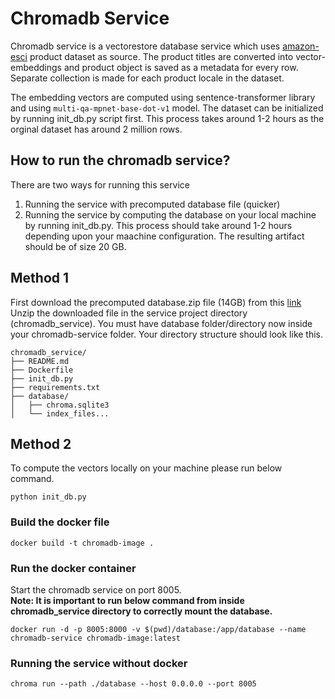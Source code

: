 # Chromadb Service
Chromadb service is a vectorestore database service which uses [amazon-esci](https://github.com/amazon-science/esci-data) product dataset as source. The product titles are converted into vector-embeddings and product object is saved as a metadata for every row. Separate collection is made for each product locale in the dataset. 

The embedding vectors are computed using sentence-transformer library and using `multi-qa-mpnet-base-dot-v1` model.
The dataset can be initialized by running init_db.py script first. This process takes around 1-2 hours as the orginal dataset has around 2 million rows. 

## How to run the chromadb service?
There are two ways for running this service
1. Running the service with precomputed database file (quicker)
2. Running the service by computing the database on your local machine by running init_db.py. This process should take around 1-2 hours depending upon your maachine configuration. The resulting artifact should be of size 20 GB. 

## Method 1
First download the precomputed database.zip file (14GB) from this [link](https://mega.nz/file/NjUklQgA#cizPwg-wSu9zttUdRKGqo_FdQX3f5loLzJN25C77Amc) 
Unzip the downloaded file in the service project directory (chromadb_service). You must have database folder/directory now inside your chromadb-service folder. 
Your directory structure should look like this. 

```plaintext
chromadb_service/
├── README.md
├── Dockerfile
├── init_db.py
├── requirements.txt
├── database/
│   ├── chroma.sqlite3
│   └── index_files...
```

## Method 2
To compute the vectors locally on your machine please run below command. 

`python init_db.py`


### Build the docker file

`docker build -t chromadb-image .`

### Run the docker container

Start the chromadb service on port 8005. <br>
**Note: It is important to run below command from inside chromadb_service directory to correctly mount the database.**

`docker run -d -p 8005:8000 -v $(pwd)/database:/app/database --name chromadb-service chromadb-image:latest`

### Running the service without docker

`chroma run --path ./database --host 0.0.0.0 --port 8005`